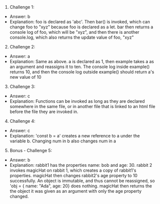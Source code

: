 1. Challenge 1:
  - Answer: b
  - Explanation: foo is declared as 'abc'. Then bar() is invoked, which can change foo to "xyz" because foo is declared as a let. bar then returns
  a console log of foo, which will be "xyz", and then there is another console.log, which also returns the update value of foo, "xyz" 


2. Challenge 2:
  - Answer: a
  - Explanation: Same as above. a is declared as 1, then example takes a as an argument and reassigns it to ten. The console log inside example() returns 10, and then the console log outside example() should return a's new value of 10


3. Challenge 3:
  - Answer: c
  - Explanation: Functions can be invoked as long as they are declared somewhere in the same file, or in another file that is linked to an html file before the file they are invoked in.


4. Challenge 4:
  - Answer: c
  - Explanation: 'const b = a' creates a new reference to a under the variable b. Changing num in b also changes num in a


5. Bonus - Challenge 5:
  - Answer: b
  - Explanation: rabbit1 has the properties name: bob and age: 30. rabbit 2 invokes magicHat on rabbit 1, which creates a copy of rabbit1's properties. magicHat then changes rabbit2's age property to 10 successfully. An object is immutable, and thus cannot be reassigned, so 'obj = { name: "Ada", age: 20} does nothing. magicHat then returns the the object it was given as an argument with only the age property changed.


